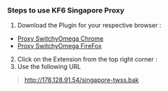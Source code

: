 ### Steps to use KF6 Singapore Proxy
1. Download the Plugin for your respective browser : 
- [Proxy SwitchyOmega Chrome](https://chrome.google.com/webstore/detail/proxy-switchyomega/padekgcemlokbadohgkifijomclgjgif?hl=en)
- [Proxy SwitchyOmega FireFox](https://addons.mozilla.org/en-US/firefox/addon/switchyomega/)

2. Click on the Extension from the top right corner :
3. Use the following URL
> http://178.128.91.54/singapore-twss.bak
